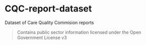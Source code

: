 # CQC-report-dataset
Dataset of Care Quality Commision reports

> Contains public sector information licensed under the Open Government License v3
